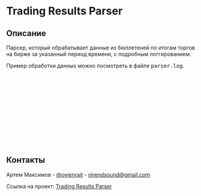 # Trading Results Parser

## Описание

Парсер, который обрабатывает данные из бюллетеней по итогам торгов на бирже за указанный период времени, с подробным логгированием.<br>

Пример обработки данных можно посмотреть в файле <kbd>parser.log</kbd>.

<br>
<br>
<br>
<br>
<br>
<br>
<br>
<br>
<br>
<br>
<br>

## Контакты

Артем Максимов - [@ovienrait](https://t.me/ovienrait) - [nirendsound@gmail.com](https://nirendsound@gmail.com)

Ссылка на проект: [Trading Results Parser](https://github.com/ovienrait/trading_results_parser.git)
